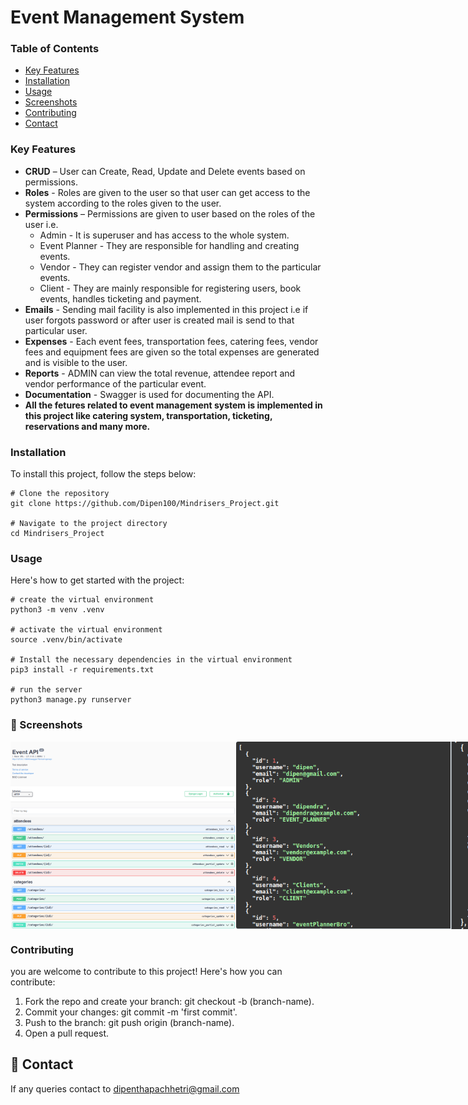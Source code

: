 # Event Management System

### Table of Contents

- [Key Features](#key-features)
- [Installation](#installation)
- [Usage](#usage)
- [Screenshots](#screenshots)
- [Contributing](#contributing)
- [Contact](#contact)

### Key Features

- **CRUD** – User can Create, Read, Update and Delete events based on permissions.
- **Roles** - Roles are given to the user so that user can get access to the system according to the roles given to the user.
- **Permissions** – Permissions are given to user based on the roles of the user i.e.
  - Admin - It is superuser and has access to the whole system.
  - Event Planner - They are responsible for handling and creating events.
  - Vendor - They can register vendor and assign them to the particular events.
  - Client - They are mainly responsible for registering users, book events, handles ticketing and payment.
- **Emails** - Sending mail facility is also implemented in this project i.e if user forgots password or after user is created mail is send to that particular user.
- **Expenses** - Each event fees, transportation fees, catering fees, vendor fees and equipment fees are given so the total expenses are generated and is visible to the user.
- **Reports** - ADMIN can view the total revenue, attendee report and vendor performance of the particular event.
- **Documentation** - Swagger is used for documenting the API.
- **All the fetures related to event management system is implemented in this project like catering system, transportation, ticketing, reservations and many more.**
  
### Installation

To install this project, follow the steps below:

```
# Clone the repository
git clone https://github.com/Dipen100/Mindrisers_Project.git

# Navigate to the project directory
cd Mindrisers_Project

```

### Usage

Here's how to get started with the project:
```
# create the virtual environment
python3 -m venv .venv

# activate the virtual environment
source .venv/bin/activate

# Install the necessary dependencies in the virtual environment
pip3 install -r requirements.txt

# run the server
python3 manage.py runserver
```
### 🎨 Screenshots
<div style="display: flex; justify-content: space-around;">
  <img src="Screenshots/home.png" alt="Home Page" width="500" height="300"/>
  <img src="Screenshots/user_types.png" alt="User Types View" width="500" height="300"/>
  <img src="Screenshots/event.png" alt="Event Image" width="333" height="300"/>
  <img src="Screenshots/attendees.png" alt="Attendee Image" width="333" height="300"/>
  <img src="Screenshots/reservation.png" alt="Reservation Image" width="333" height="300"/>
  <img src="Screenshots/ticket.png" alt="Ticketing Image" width="333" height="300"/>
  <img src="Screenshots/receipt.png" alt="Receipt Image" width="333" height="300"/>
  <img src="Screenshots/total_attendee.png" alt="Total Attendee Image" width="333" height="300"/>
</div>

### Contributing
you are welcome to contribute to this project! Here's how you can contribute:

1. Fork the repo and create your branch: git checkout -b (branch-name).
2. Commit your changes: git commit -m 'first commit'.
3. Push to the branch: git push origin (branch-name).
4. Open a pull request.

## 💬 Contact
If any queries contact to dipenthapachhetri@gmail.com

